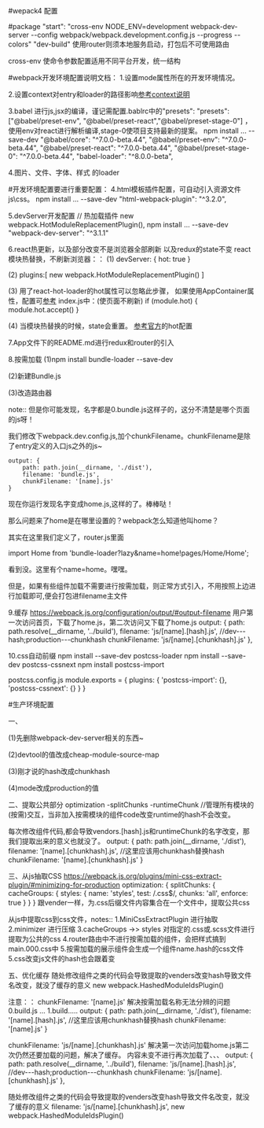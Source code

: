 #wepack4 配置

#package
"start": "cross-env NODE_ENV=development webpack-dev-server --config webpack/webpack.development.config.js --progress --colors"
"dev-build" 使用router则须本地服务启动，打包后不可使用路由

cross-env 使命令参数配置适用不同平台开发，统一结构

#webpack开发环境配置说明文档：
1.设置mode属性所在的开发环境情况。

2.设置context对entry和loader的路径影响[参考context说明](https://juejin.im/post/5a10d9fe51882554bd50a5d3)

3.babel 进行js,jsx的编译，谨记需配置.bablrc中的"presets":
"presets": ["@babel/preset-env", "@babel/preset-react","@babel/preset-stage-0"]
，使用env对react进行解析编译,stage-0使项目支持最新的提案。
npm install ... --save-dev
"@babel/core": "^7.0.0-beta.44",
"@babel/preset-env": "^7.0.0-beta.44",
"@babel/preset-react": "^7.0.0-beta.44",
"@babel/preset-stage-0": "^7.0.0-beta.44",
"babel-loader": "^8.0.0-beta",

4.图片、文件、字体、样式 的loader

#开发环境配置要进行重要配置：
4.html模板插件配置，可自动引入资源文件js\css。
npm install ... --save-dev
"html-webpack-plugin": "^3.2.0",

5.devServer开发配置
// 热加载插件
new webpack.HotModuleReplacementPlugin(),
npm install ... --save-dev
"webpack-dev-server": "^3.1.1"

6.react热更新，以及部分改变不是浏览器全部刷新
以及redux的state不变
react模块热替换，不刷新浏览器：：
(1)
devServer: {
    hot: true
}

(2)
plugins:[
     new webpack.HotModuleReplacementPlugin()
]

(3) 用了react-hot-loader的hot属性可以忽略此步骤，
如果使用AppContainer属性，配置可[参考](https://github.com/gaearon/react-hot-loader)
index.js中：(使页面不刷新)
if (module.hot) {
    module.hot.accept()
}

(4)
当模块热替换的时候，state会重置。
[参考官方](https://github.com/gaearon/react-hot-loader)的hot配置

7.App文件下的README.md进行redux和router的引入

8.按需加载
(1)npm install bundle-loader --save-dev

(2)新建Bundle.js

(3)改造路由器

note::
但是你可能发现，名字都是0.bundle.js这样子的，这分不清楚是哪个页面的js呀！

我们修改下webpack.dev.config.js,加个chunkFilename。chunkFilename是除了entry定义的入口js之外的js~

    output: {
        path: path.join(__dirname, './dist'),
        filename: 'bundle.js',
        chunkFilename: '[name].js'
    }
现在你运行发现名字变成home.js,这样的了。棒棒哒！

那么问题来了home是在哪里设置的？webpack怎么知道他叫home？

其实在这里我们定义了，router.js里面

import Home from 'bundle-loader?lazy&name=home!pages/Home/Home';

看到没。这里有个name=home。嘿嘿。

但是，如果有些组件加载不需要进行按需加载，则正常方式引入，不用按照上边进行加载即可,便会打包进filename主文件


9.缓存
https://webpack.js.org/configuration/output/#output-filename
用户第一次访问首页，下载了home.js，第二次访问又下载了home.js
output: {
  path: path.resolve(__dirname, '../build'),
  filename: 'js/[name].[hash].js',   //dev---hash;production---chunkhash
  chunkFilename: 'js/[name].[chunkhash].js'
},

10.css自动前缀
npm install --save-dev  postcss-loader
npm install --save-dev  postcss-cssnext
npm install postcss-import

postcss.config.js
module.exports = {
    plugins: {
        'postcss-import': {},
        'postcss-cssnext': {}
    }
}


#生产环境配置

一、

(1)先删除webpack-dev-server相关的东西~

(2)devtool的值改成cheap-module-source-map

(3)刚才说的hash改成chunkhash

(4)mode改成production的值

二、提取公共部分
optimization
-splitChunks
-runtimeChunk //管理所有模块的(按需)交互，当非加入按需模块的组件code改变runtime的hash不会改变。

每次修改组件代码,都会导致vendors.[hash].js和runtimeChunk的名字改变，那我们提取出来的意义也就没了。
   output: {
        path: path.join(__dirname, './dist'),
        filename: '[name].[chunkhash].js', //这里应该用chunkhash替换hash
        chunkFilename: '[name].[chunkhash].js'
    }




三、从js抽取CSS
https://webpack.js.org/plugins/mini-css-extract-plugin/#minimizing-for-production
optimization: {
    splitChunks: {
      cacheGroups: {
        styles: {
          name: 'styles',
          test: /\.css$/,
          chunks: 'all',
          enforce: true
        }
      }
    } 跟vender一样，为.css后缀文件内容集合在一个文件中，提取公共css

从js中提取css到css文件，notes::
1.MiniCssExtractPlugin 进行抽取
2.minimizer 进行压缩
3.cacheGroups ->> styles 对指定的.css或.scss文件进行提取为公共的css
4.router路由中不进行按需加载的组件，会把样式搞到main.000.css中
5.按需加载的展示组件会生成一个组件name.hash的css文件
5.css改变js文件的hash也会跟着变


五、优化缓存
随处修改组件之类的代码会导致提取的venders改变hash导致文件名改变，就没了缓存的意义
new webpack.HashedModuleIdsPlugin()


注意：：
chunkFilename: '[name].js' 解决按需加载名称无法分辨的问题 0.build.js ... 1.build.....
output: {
    path: path.join(__dirname, './dist'),
    filename: '[name].[hash].js', //这里应该用chunkhash替换hash
    chunkFilename: '[name].js'
}

chunkFilename: 'js/[name].[chunkhash].js' 解决第一次访问加载home.js第二次仍然还要加载的问题，解决了缓存。
内容未变不进行再次加载了、、、
output: {
  path: path.resolve(__dirname, '../build'),
  filename: 'js/[name].[hash].js',   //dev---hash;production---chunkhash
  chunkFilename: 'js/[name].[chunkhash].js'
},

随处修改组件之类的代码会导致提取的venders改变hash导致文件名改变，就没了缓存的意义
filename: 'js/[name].[chunkhash].js',
new webpack.HashedModuleIdsPlugin()
